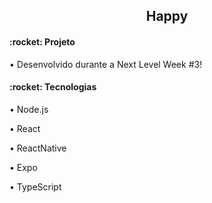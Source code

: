 <h2 align="center">Happy</h2>

<h4 align:"center">:rocket: Projeto</h4>
<p>• Desenvolvido durante a Next Level Week #3!<p>

<h4 align:"center">:rocket: Tecnologias</h4>
<p>• Node.js <p>
<p>• React<p>
<p>• ReactNative<p>
<p>• Expo<p>
<p>• TypeScript<p>
<p>
